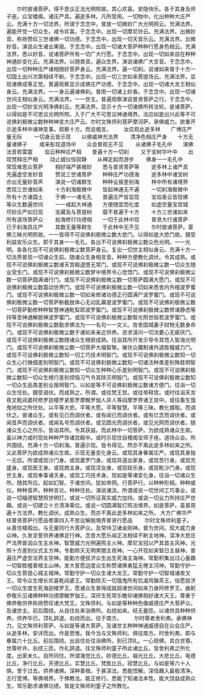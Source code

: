 <!-- { "loadSidebar": true } -->
　　尔时彼诸菩萨。得不思议正法光明照故。其心欢喜。安隐快乐。各于其身及师子座。众宝楼阁。诸庄严具。遍逝多林。凡所受用。一切物中。化出种种大庄严云。充满十方一切法界。所谓于念念中。普放一切微妙广大光明网云。充满法界。遍能开觉一切众生。咸令欢喜。于念念中。出现一切摩尼铃云。充满法界。出微妙音。称扬赞叹三世诸佛一切功德。于念念中。出现一切天音乐云。充满法界。出微妙音。演说众生诸业果报。于念念中。出现一切诸大菩萨种种行愿身色相云。充满法界。悉以妙音。说诸菩萨所有一切广大行愿。于念念中。出现一切如来自在种种神通妙变化云。充满法界。以随类音。遍众生界。演说诸佛广大言音。于念念中。出现一切种种庄严诸相随好菩萨身云。充满法界。遍一切刹。说诸如来普于十方一切国土出兴次第相续不断。于念念中。出现一切三世如来菩提场云。充满法界。显现诸佛成等正觉。普遍观察显示成佛庄严功德。于念念中。出现一切诸大龙王相似身云。充满法界。一一身云遍诸佛刹。普雨一切诸上妙香。于念念中。出现一切诸世间主相似身云。充满法界。一一世主。普遍观察演说普贤菩萨之行。于念念中。出现一切妙宝光明净佛刹云。充满法界。显示十方一切诸佛所转法轮。是诸菩萨。以得如是不可思议光明所照。入于广大不可思议神通境界。法应如是出兴此等不可说佛刹极微尘数种种神变大庄严云。尔时文殊师利菩萨摩诃萨。承佛威力。欲重开示逝多林中诸神变事。观察十方。而说偈言。
　　汝应观此逝多林　　广博庄严量无际
　　一切身云皆示现　　以佛威神充法界
　　清净色相庄严身　　十方无量诸佛子
　　咸来影现道场中　　众会普观无不见
　　从诸佛子毛孔中　　演佛法音若雷震
　　焰云种种庄严相　　普遍十方一切刹
　　又于宝树华叶中　　出现梵释庄严相
　　动止威仪恒寂静　　从禅定起而游步
　　佛身一一毛孔中　　常现难思众菩萨
　　相好端严甚微妙　　悉与普贤菩萨等
　　逝多林上诸严具　　充遍虚空发妙音
　　赞说三世诸菩萨　　种种庄严功德海
　　逝多林中诸宝树　　亦出无量妙音声
　　演说一切诸群生　　种种业报差别海
　　林中所有诸境界　　悉现三世诸如来
　　十方刹海极微中　　皆起神通无不遍
　　一切刹海极微中　　所有十方诸国土
　　于佛一一诸毛孔　　普遍庄严皆显现
　　宝焰香云皆现佛　　等众生数遍世间
　　一一咸起大神通　　方便随宜而化度
　　如虚空量宝宫城　　尽妙庄严如日现
　　宝藏及与菩提树　　靡不普遍于十方
　　十方三世诸如来　　所有道场菩萨众
　　劫海修行功德相　　一切于此林中现
　　普贤大行诸菩萨　　已于刹海具庄严
　　其数无量等群生　　于此林中无不见
　　尔时彼诸菩萨。蒙佛三昧光明照故。一一皆得不可说佛刹极微尘数大悲门。以得如是大悲门故。摄受利益安乐众生。即于其身一一毛孔。各出不可说佛刹极微尘数众色光明。一一光明。各各化现不可说佛刹极微尘数菩萨身云。复出一切世主相似身云。充满十方一切法界普现一切诸众生前。随诸众生身相言音。种种方便教化调伏。令其成熟。或现不可说佛刹极微尘数诸天宫殿退堕无常门。或现不可说佛刹极微尘数一切众生随业受生门。或现不可说佛刹极微尘数梦中境界令心觉悟门。或现不可说佛刹极微尘数一切菩萨圆满诸行门。或现不可说佛刹极微尘数一切菩萨圆满大愿门。或现不可说佛刹极微尘数震动世界门。或现不可说佛刹极微尘数一切如来悉舍内外檀波罗蜜门。或现不可说佛刹极微尘数一切如来修诸功德正行圆满尸波罗蜜门。或现不可说佛刹极微尘数一切菩萨断截肢体心无动乱羼提波罗蜜门。或现不可说佛刹极微尘数一切菩萨勤修种种智慧神通毗梨耶波罗蜜门。或现不可说佛刹极微尘数修诸静虑等持等至神通解脱禅波罗蜜门。或现不可说佛刹极微尘数智光照世般若波罗蜜门。或现不可说佛刹极微尘数勤求佛法为一一名句一一文义。皆舍国城妻子财物无数身命门。或现不可说佛刹极微尘数于诸如来亲近供养。咨求请问一切法要心无疲厌门。或现不可说佛刹极微尘数随诸众生根欲成熟。往诣其所开发示导令其悟入智海光明门。或现不可说佛刹极微尘数一切菩萨大福智聚。摧伏众魔制诸外道胜幢威力门。或现不可说佛刹极微尘数知一切工巧技术明智门。或现不可说佛刹极微尘数知一切众生心行微细差别明智门。或现不可说佛刹极微尘数知一切诸法种类差别殊胜明智门。或现不可说佛刹极微尘数知一切众生种种心乐差别明智门。或现不可说佛刹极微尘数知一切众生根行差别烦恼习气令其除灭明智门。或现不可说佛刹极微尘数知一切众生品类差别业报明智门。以如是等不可说佛刹极微尘数诸方便门。往诣一切众生住处。摄受调伏。而成熟之。所谓。或往梵王宫。或往帝释宫。或时往诣天龙夜叉乾闼婆阿修罗迦楼罗紧那罗摩睺罗伽人非人等阎摩罗界诸王宫中。或往畜生饿鬼地狱之所住处。以平等大悲。平等大愿。平等智慧。平等三昧。教化摄取。而调伏之。彼诸众生。或有见已而调伏者。或有闻已而调伏者。或有忆念而调伏者。或闻音声而调伏者。或闻名号而调伏者。或见圆光而调伏者。或见光网而调伏者。随诸众生心之所乐。皆诣其所。令其获益。而此林中一切菩萨。为欲成熟诸众生故。虽以神力或时现处种种严饰诸宫殿中。或时示现住自楼阁宝师子座。道场众会。所共围绕。充满十方一切刹海。普遍示现。皆令得见。然亦不离此逝多林如来之所。又此菩萨为欲成熟诸众生故。示现无量变化身云。或现其身眷属庄严。或现其身独一无侣。所谓或现沙门身。或现婆罗门身。或现异道出家身。或现苦行身。或现充盛身。或现医王身。或现商主身。或现淫女身。或现妓乐身。或现毗沙门身。或现世主身。或现奉事诸天身。或现工巧技术身。现如是等诸变化身。往诣一切诸众生所。随其所应。起如幻智。于诸世间。犹如帝网。行菩萨行。以种种形相。种种威仪。种种音声。种种言论。种种住处。演说诸法。所谓或说一切世间工巧事业。或说一切福德智慧照世明灯。或说一切所证真实威力加持。或说一切业力所持庄严世趣。或说一切建立十方清净乘位。或说一切圆满智灯照法境界。如是菩萨。虽普周遍十方法界。教化调伏。成熟众生。而亦不离此逝多林如来之所。
大方广佛华严经普贤菩萨行愿品卷第四入不思议解脱境界普贤行愿品
　　尔时文殊师利童子。从善住楼阁出。与无量同行大菩萨众。及常侍卫诸金刚神。普为世间。现大威力身众神。久发坚誓供养诸佛足行神。念昔大愿乐闻正法相续不断主地神。深净大悲庄严法界普润众生主水神。智慧威力光明遍照主火神。摩尼宝冠以严其首主风神。光照十方差别仪式主方神。专勤除灭无明黑闇主夜神。一心开现如来智日主昼神。普遍庄严虚空法界主空神。能勤方便拔济众生出生死海主海神。常勤积集出过心量趣一切智胜幢善根主山神。发大誓愿运度众生称赞诸佛勇猛无倦主河神。常勤守护一切众生菩提心城主城神。常勤守护一切众生诸大龙王。常勤守护一切智城诸夜叉王。常令众生增长欢喜乾闼婆王。常勤除灭一切饿鬼所有饥渴鸠槃茶王。恒愿拔济一切众生度生死海迦楼罗王。愿诸众生普得成就超诸世间如来力身阿修罗王。曲躬恭敬乐见诸佛种种功德摩睺罗伽王。深厌生死常乐瞻仰诸佛相好诸大天王。尊重于佛恭敬供养称扬赞叹诸大梵王。文殊师利。与如是等种种色像威德庄严大菩萨众。及诸世主。前后围绕。从自住处来诣佛所。右绕如来。经无量匝。以诸供具种种供养。供养毕已。顶礼辞退。右绕而出。往于南方。
　　尔时尊者舍利弗。承佛神力。见文殊师利菩萨。与如是等诸大菩萨。及诸世主种种神通威德自在众会庄严。从逝多林。安详而出。作是思惟。我今当与文殊师利。俱往南方。时舍利弗。即与眷属六十比丘。前后围绕。出自住处往诣佛所。到已顶礼。一心观佛。具白世尊。世尊听许。右绕三匝。作礼辞退。往文殊师利童子所此诸比丘。皆舍利弗之所化度。出家未久。自所同住。所谓海觉比丘。妙德比丘。福光比丘。大悲比丘。电德比丘。净行比丘。天德比丘。实慧比丘。梵胜比丘。寂慧比丘。与如是等六十人俱。曾于过去。供养诸佛。深种善根。于甚深法。悉能悟解。深信趣入最极清净。志行宽博。等佛境界。于佛教法。能正修行。悉能了知诸法本性。能大饶益成熟众生。常乐勤求诸佛功德。皆是文殊师利童子之所教化。
